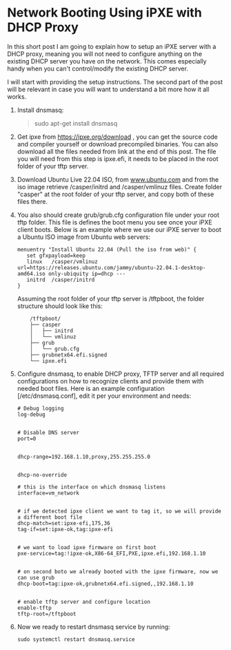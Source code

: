 # Network Booting Using iPXE with DHCP Proxy

In this short post I am going to explain how to setup an iPXE server with a DHCP proxy, meaning you will not need to configure anything on the existing DHCP server you have on the network. This comes especially handy when you can't control/modify the existing DHCP server.

I will start with providing the setup instructions. The second part of the post will be relevant in case you will want to understand a bit more how it all works.
1.	Install dnsmasq:
    > sudo apt-get install dnsmasq

2.	Get ipxe from https://ipxe.org/download , you can get the source code and compiler yourself or download precompiled binaries. You can also download all the files needed from link at the end of this post. The file you will need from this step is ipxe.efi, it needs to be placed in the root folder of your tftp server.

3.	Download Ubuntu Live 22.04 ISO, from www.ubuntu.com and from the iso image retrieve /casper/initrd and /casper/vmlinuz files. Create folder "casper" at the root folder of your tftp server, and copy both of these files there.

4.	You also should create grub/grub.cfg configuration file under your root tftp folder. This file is defines the boot menu you see once your iPXE client boots. Below is an example where we use our iPXE server to boot a Ubuntu ISO image from Ubuntu web servers:
  	```
    menuentry "Install Ubuntu 22.04 (Pull the iso from web)" {
       set gfxpayload=keep
       linux   /casper/vmlinuz url=https://releases.ubuntu.com/jammy/ubuntu-22.04.1-desktop-amd64.iso only-ubiquity ip=dhcp ---
       initrd  /casper/initrd
    }

    ```


    Assuming the root folder of your tftp server is /tftpboot, the folder structure should look like this:
    ```
        /tftpboot/
        ├── casper
        │   ├── initrd
        │   └── vmlinuz
        ├── grub
        │   └── grub.cfg
        ├── grubnetx64.efi.signed
        └── ipxe.efi
    ```

5.  Configure dnsmasq, to enable DHCP proxy, TFTP server and all required configurations on how to recognize clients and provide them with needed boot files.
    Here is an example configuration [/etc/dnsmasq.conf], edit it per your environment and needs:
    ```
    # Debug logging
    log-debug


    # Disable DNS server
    port=0


    dhcp-range=192.168.1.10,proxy,255.255.255.0


    dhcp-no-override

    # this is the interface on which dnsmasq listens 
    interface=vm_network


    # if we detected ipxe client we want to tag it, so we will provide a different boot file
    dhcp-match=set:ipxe-efi,175,36
    tag-if=set:ipxe-ok,tag:ipxe-efi


    # we want to load ipxe firmware on first boot
    pxe-service=tag:!ipxe-ok,X86-64_EFI,PXE,ipxe.efi,192.168.1.10


    # on second boto we already booted with the ipxe firmware, now we can use grub
    dhcp-boot=tag:ipxe-ok,grubnetx64.efi.signed,,192.168.1.10


    # enable tftp server and configure location
    enable-tftp
    tftp-root=/tftpboot
    ```

6.	Now we ready to restart dnsmasq service by running:
    ```
    sudo systemctl restart dnsmasq.service
    ```
    
    
    
    
    
